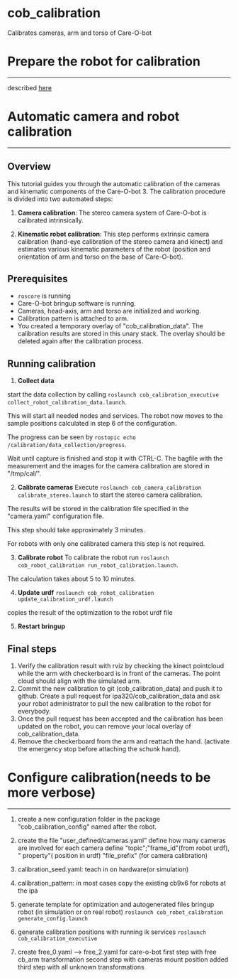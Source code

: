 cob_calibration
===============

Calibrates cameras, arm and torso of Care-O-bot



Prepare the robot for calibration
====
---
described [here](http://www.ros.org/wiki/cob_calibration/Tutorials/preparation)

<!---
1. move to calibration position
```roslaunch cob_calibration_executive move_arm_to_calibration_position.launch```
mount calibration object(defined in step 4 of configuration) on arm
--->


Automatic camera and robot calibration
====
---

Overview
---
This tutorial guides you through the automatic calibration of
the cameras and kinematic components of the Care-O-bot 3. The calibration 
procedure is divided into two automated steps:

1. **Camera calibration**: The stereo camera system of Care-O-bot is calibrated intrinsically.

2. **Kinematic robot calibration**: This step performs extrinsic camera calibration 
(hand-eye calibration of the stereo camera and kinect) and estimates various kinematic parameters of the robot (position and orientation of arm and torso on the base of Care-O-bot).


Prerequisites
---


* ```roscore``` is running
* Care-O-bot bringup software is running.
* Cameras, head-axis, arm and torso are initialized and working.
* Calibration pattern is attached to arm.
* You created a temporary overlay of "cob_calibration_data". The calibration
results are stored in this unary stack. The overlay should be deleted again after
the calibration process.



Running calibration
---

1. **Collect data**

 start the data collection by calling ```roslaunch cob_calibration_executive collect_robot_calibration_data.launch```.
 
 This will start all needed nodes and services. The robot now moves to the sample positions calculated 
 in step 6 of the configuration.
 
 The progress can be seen by ```rostopic echo /calibration/data_collection/progress```.
 
 Wait until capture is finished and stop it with CTRL-C.
 The bagfile with the measurement and the images for the camera calibration are stored in "/tmp/cal/".

2. **Calibrate cameras**
 Execute ```roslaunch cob_camera_calibration calibrate_stereo.launch``` to start the stereo camera calibration.

 The results will be stored in the calibration file specified in the "camera.yaml" configuration file. 
 
 This step should take approximately 3 minutes.

 For robots with only one calibrated camera this step is not required.

3. **Calibrate robot**
 To calibrate the robot run
 ```roslaunch cob_robot_calibration run_robot_calibration.launch```.
 
 The calculation takes about 5 to 10 minutes.


4. **Update urdf**
 ```roslaunch cob_robot_calibration update_calibration_urdf.launch```
 
 copies the result of the optimization to the robot urdf file

5. **Restart bringup**


Final steps
---


1. Verify the calibration result with rviz by checking the kinect pointcloud while the arm with checkerboard is in front of the cameras. The point cloud should align with the simulated arm.
2. Commit the new calibration to git (cob_calibration_data) and push it to github. Create a pull request for ipa320/cob_calibration_data and ask your robot administrator to pull the new calibration to the robot for everybody.
3. Once the pull request has been accepted and the calibration has been updated on the robot, you can remove your local overlay of cob_calibration_data.
4. Remove the checkerboard from the arm and reattach the hand. (activate the emergency stop before attaching the schunk hand).


Configure calibration(needs to be more verbose)
====
---

1. create a new configuration folder in the package "cob_calibration_config"
named after the robot.

2. create the file "user_defined/cameras.yaml"
define how many cameras are involved
for each camera define "topic";"frame_id"(from robot urdf), " property"( position in urdf)
"file_prefix" (for camera calibration)

3. calibration_seed.yaml: teach in on hardware(or simulation)

4. calibration_pattern:
in most cases copy the existing cb9x6 for robots at the ipa


5. generate template for optimization and autogenerated files
bringup robot (in simulation or on real robot)
```roslaunch cob_robot_calibration generate_config.launch```


6. generate calibration positions
with running ik services
```roslaunch cob_calibration_executive``` 

7. create free_0.yaml --> free_2.yaml
for care-o-bot first step with free cb_arm transformation
 second step with cameras mount position added
third step with all unknown transformations

